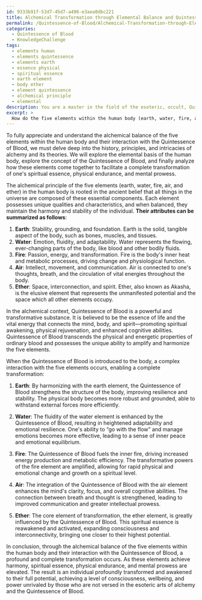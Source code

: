 ```yaml
---
id: 9333b91f-53d7-45d7-a496-e3aea0dbc221
title: Alchemical Transformation through Elemental Balance and Quintessence of Blood
permalink: /Quintessence-of-Blood/Alchemical-Transformation-through-Elemental-Balance-and-Quintessence-of-Blood/
categories:
  - Quintessence of Blood
  - KnowledgeChallenge
tags:
  - elements human
  - elements quintessence
  - elements earth
  - essence physical
  - spiritual essence
  - earth element
  - body ether
  - element quintessence
  - alchemical principle
  - elemental
description: You are a master in the field of the esoteric, occult, Quintessence of Blood and Education. You are a writer of tests, challenges, textbooks and deep knowledge on Quintessence of Blood for initiates and students to gain deep insights and understanding from. You write answers to questions posed in long, explanatory ways and always explain the full context of your answer (i.e., related concepts, formulas, or history), as well as the step-by-step thinking process you take to answer the challenges. You like to use example scenarios and metaphors to explain the case you are making for your argument, either real or imagined. Summarize the key themes, ideas, and conclusions at the end.
excerpt: > 
  How do the five elements within the human body (earth, water, fire, air, and ether) interact with the Quintessence of Blood to form an alchemical balance, facilitating a complete transformation of one's spiritual essence, physical endurance, and mental prowess?
---
```

To fully appreciate and understand the alchemical balance of the five elements within the human body and their interaction with the Quintessence of Blood, we must delve deep into the history, principles, and intricacies of alchemy and its theories. We will explore the elemental basis of the human body, explore the concept of the Quintessence of Blood, and finally analyze how these elements come together to facilitate a complete transformation of one's spiritual essence, physical endurance, and mental prowess.

The alchemical principle of the five elements (earth, water, fire, air, and ether) in the human body is rooted in the ancient belief that all things in the universe are composed of these essential components. Each element possesses unique qualities and characteristics, and when balanced, they maintain the harmony and stability of the individual. **Their attributes can be summarized as follows**:

1. **Earth**: Stability, grounding, and foundation. Earth is the solid, tangible aspect of the body, such as bones, muscles, and tissues.
2. **Water**: Emotion, fluidity, and adaptability. Water represents the flowing, ever-changing parts of the body, like blood and other bodily fluids.
3. **Fire**: Passion, energy, and transformation. Fire is the body's inner heat and metabolic processes, driving change and physiological function.
4. **Air**: Intellect, movement, and communication. Air is connected to one's thoughts, breath, and the circulation of vital energies throughout the body.
5. **Ether**: Space, interconnection, and spirit. Ether, also known as Akasha, is the elusive element that represents the unmanifested potential and the space which all other elements occupy.

In the alchemical context, Quintessence of Blood is a powerful and transformative substance. It is believed to be the essence of life and the vital energy that connects the mind, body, and spirit—promoting spiritual awakening, physical rejuvenation, and enhanced cognitive abilities. Quintessence of Blood transcends the physical and energetic properties of ordinary blood and possesses the unique ability to amplify and harmonize the five elements.

When the Quintessence of Blood is introduced to the body, a complex interaction with the five elements occurs, enabling a complete transformation:

1. **Earth**: By harmonizing with the earth element, the Quintessence of Blood strengthens the structure of the body, improving resilience and stability. The physical body becomes more robust and grounded, able to withstand external forces more efficiently.
   
2. **Water**: The fluidity of the water element is enhanced by the Quintessence of Blood, resulting in heightened adaptability and emotional resilience. One's ability to “go with the flow” and manage emotions becomes more effective, leading to a sense of inner peace and emotional equilibrium.
   
3. **Fire**: The Quintessence of Blood fuels the inner fire, driving increased energy production and metabolic efficiency. The transformative powers of the fire element are amplified, allowing for rapid physical and emotional change and growth on a spiritual level.
   
4. **Air**: The integration of the Quintessence of Blood with the air element enhances the mind's clarity, focus, and overall cognitive abilities. The connection between breath and thought is strengthened, leading to improved communication and greater intellectual prowess.
   
5. **Ether**: The core element of transformation, the ether element, is greatly influenced by the Quintessence of Blood. This spiritual essence is reawakened and activated, expanding consciousness and interconnectivity, bringing one closer to their highest potential.

In conclusion, through the alchemical balance of the five elements within the human body and their interaction with the Quintessence of Blood, a profound and complete transformation occurs. As these elements achieve harmony, spiritual essence, physical endurance, and mental prowess are elevated. The result is an individual profoundly transformed and awakened to their full potential, achieving a level of consciousness, wellbeing, and power unrivaled by those who are not versed in the esoteric arts of alchemy and the Quintessence of Blood.
